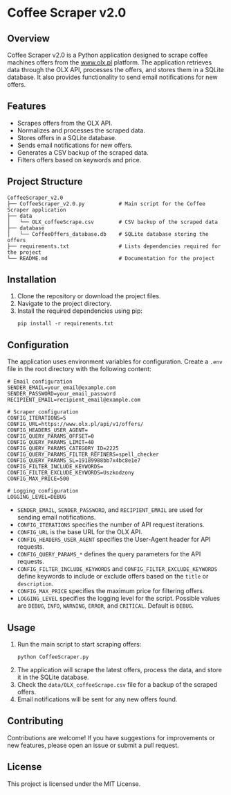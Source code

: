 # Coffee Scraper v2.0

## Overview
Coffee Scraper v2.0 is a Python application designed to scrape coffee machines offers from the www.olx.pl platform. The application retrieves data through the OLX API, processes the offers, and stores them in a SQLite database. It also provides functionality to send email notifications for new offers.

## Features
- Scrapes offers from the OLX API.
- Normalizes and processes the scraped data.
- Stores offers in a SQLite database.
- Sends email notifications for new offers.
- Generates a CSV backup of the scraped data.
- Filters offers based on keywords and price.

## Project Structure
```
CoffeeScraper_v2.0
├── CoffeeScraper_v2.0.py           # Main script for the Coffee Scraper application
├── data
│   └── OLX_coffeeScrape.csv        # CSV backup of the scraped data
├── database
│   └── CoffeeOffers_database.db    # SQLite database storing the offers
├── requirements.txt                # Lists dependencies required for the project
└── README.md                       # Documentation for the project
```

## Installation
1. Clone the repository or download the project files.
2. Navigate to the project directory.
3. Install the required dependencies using pip:
   ```
   pip install -r requirements.txt
   ```

## Configuration
The application uses environment variables for configuration. Create a `.env` file in the root directory with the following content:

```
# Email configuration
SENDER_EMAIL=your_email@example.com
SENDER_PASSWORD=your_email_password
RECIPIENT_EMAIL=recipient_email@example.com

# Scraper configuration
CONFIG_ITERATIONS=5
CONFIG_URL=https://www.olx.pl/api/v1/offers/
CONFIG_HEADERS_USER_AGENT=
CONFIG_QUERY_PARAMS_OFFSET=0
CONFIG_QUERY_PARAMS_LIMIT=40
CONFIG_QUERY_PARAMS_CATEGORY_ID=2225
CONFIG_QUERY_PARAMS_FILTER_REFINERS=spell_checker
CONFIG_QUERY_PARAMS_SL=19189988bb7x4bc8e1e7
CONFIG_FILTER_INCLUDE_KEYWORDS=
CONFIG_FILTER_EXCLUDE_KEYWORDS=Uszkodzony
CONFIG_MAX_PRICE=500

# Logging configuration
LOGGING_LEVEL=DEBUG
```

- `SENDER_EMAIL`, `SENDER_PASSWORD`, and `RECIPIENT_EMAIL` are used for sending email notifications.
- `CONFIG_ITERATIONS` specifies the number of API request iterations.
- `CONFIG_URL` is the base URL for the OLX API.
- `CONFIG_HEADERS_USER_AGENT` specifies the User-Agent header for API requests.
- `CONFIG_QUERY_PARAMS_*` defines the query parameters for the API requests.
- `CONFIG_FILTER_INCLUDE_KEYWORDS` and `CONFIG_FILTER_EXCLUDE_KEYWORDS` define keywords to include or exclude offers based on the `title` or `description`.
- `CONFIG_MAX_PRICE` specifies the maximum price for filtering offers.
- `LOGGING_LEVEL` specifies the logging level for the script. Possible values are `DEBUG`, `INFO`, `WARNING`, `ERROR`, and `CRITICAL`. Default is `DEBUG`.

## Usage
1. Run the main script to start scraping offers:
   ```
   python CoffeeScraper.py
   ```
2. The application will scrape the latest offers, process the data, and store it in the SQLite database.
3. Check the `data/OLX_coffeeScrape.csv` file for a backup of the scraped offers.
4. Email notifications will be sent for any new offers found.

## Contributing
Contributions are welcome! If you have suggestions for improvements or new features, please open an issue or submit a pull request.

## License
This project is licensed under the MIT License.